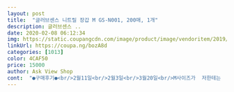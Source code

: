 ```yaml
---
layout: post 
title:  "글러브센스 니트릴 장갑 M GS-N001, 200매, 1개" 
description: 글러브센스 ..
date: 2020-02-08 06:12:34 
img: https://static.coupangcdn.com/image/product/image/vendoritem/2019/08/09/4412332478/c8451119-c73c-455e-abbc-eae8dde5cb31.jpg 
linkUrl: https://coupa.ng/bozA8d 
categories: [1013] 
color: 4CAF50 
price: 15000 
author: Ask View Shop 
cont:  "●구매후기●<br/>2월11일<br/>2월3일<br/>3월20일<br/>M사이즈가  저한테는  사용 하다   벗고 다시 착용할때 착용이 잘되서좋긴하네요<br/>M사이즈이지만  설겆이나   물사용하는  용도로는  S사이즈가 저한테 맞네요<br/>ㅋㅋ혼자서 파랑이 착용하고 다녀 민망도하지만 알게 뭐예요 내몸은 내가 지켜야지ㅎ   한번은 식구들 다 착용시켜놨더니 어느세 돌아다니다 보면 빼고 없어요ㅋㅋ 푸하하하  다같이 철저하게 관리해야되는데ㅜ<br/>가성비 굿~!<br/>겉은 살짝 버석한 고무느낌이랄까<br/>그냥 샀는데 괜춘한거 산듯ㅋㅋㅋㅋ<br/>그리고 물기나 약간 찐뜩한 느낌일때<br/>근데 설겆이는 물이 많이 들어오네요<br/>근데 엄청나게 괜춘하구만요.<br/><br/>남자인데, 손이 좀 작은 편이라 S사이즈 고민하다가 M을 선택했는데<br/>다들 써봐서 아시겠지만<br/>다른데 사용은 그냥 편하게 사용할 수 있는<br/>다음엔 S사이즈구매 하려구요^^<br/>딱 알맞습니다.<br/><br/>라텍스  저는 S사이즈로 사용할때 전혀 물들어오는일없거든요  사이즈가 좀 손에 비해 작지만 사용하는데 불편감없이 스판력좋아서 편하거든요  단  벗고 다시 재사용은  힘들어요<br/>라텍스는 사이즈별로 3박스나 있는데<br/>라텍스보다는 더 얇은 편이지만 튼튼함이 느껴져요<br/>뮈가 다른가싶어서요<br/>밖에 나갈때 지퍼팩에 여러장 차에다놓고  나갈때등등 수시로 사용하고 바로 버리고 부담없이 아주 좋습니다<br/>반듯하게 배송되어져왔어요<br/>비닐 장갑은 손 들어가는 입구가 넓어서 물도 잘들어오고<br/>비닐장갑보단 잘 들어가서 좋았음!!!!!<br/>비닐장갑을 껴서 쓰다가 그냥 산거임ㅋㅋㅋㅋㅋㅋ<br/>사용 후 후기올릴께요<br/>사이즈는  여자손가락 기준으로<br/>사이즈에 장단점이 밌으니  본인이 가장 많이 쓰이는곳에 사이즈 맞추어 구매하시면 좋을거같네요<br/>색도 이쁘공ㅎ<br/>설겆이 용도로 많이 사용하실거같으면  조금 작더라도 타이트하게 작은사이즈가 좋아요<br/>설겆이 용도로 많이 사용하실거면 타이트하게 모자란듯 사용하시기 추천하구요<br/>설겆이 하면서 생각해보니  어차피 물들어가면 재활용않되네요ㅎ<br/>세차용으로 구매했습니다.<br/><br/>속과 겉의 질감이   달라요<br/>속은 부드럽게 맨질맨질<br/>손가락은 보통이고 손가락이 긴편인데<br/>손가락이 잘 안들가고 그러는데<br/>손가락쪽에 미끄럼방지도 나름 괜춘함!!!<br/>손목 위까지올라와서  김치담글때 고추가루로 무침할때  묻지않을 정도의 길이  인거같으나 금방 내려와있어요^^<br/>습기도 너무차고  별루네요<br/>약 1시간 착용해보니 땀이 맺히는게 아니고 조금씩 사라지네요~신기함.<br/><br/>여자 손이  작든 크든  무조건 S사이즈가 좋을듯해요<br/>여자는 m사이즈가 여유있게 편하게.<br/>.<br/>  클수도있구... <br/><br/>요것은 물은 일부로 넣지 않고선 잘 안 들어오고<br/>요리할때 써봤는데 나름 괜춘!!!!!<br/>요즘같은때  헤프게 막 써요<br/>일단 장갑끼고 스마트폰이 되어 아주 편리해요  러텍스도 스마트폰되지만.<br/>.<br/><br/>작은손도 아닌데 물이 엄청 들어가는거보니 큰거네요<br/>작은편아니고 너무 큰편도 아닌 보통보다 조금더 두터우면서 긴손가락이예요 남자보통손까지 맞는사이즈네요<br/>잠시 사용한 후에는 재사용도 가능합니다.<br/><br/>재구매 의사 100%입니다.<br/><br/>중짜리 딱 맞음.<br/><br/>지금은 여기까지.<br/>.<br/><br/>찬물로 설겆이 해도 손시렵지않고  고무장갑보다 닿는 느낌이 가벼워 좋습니다<br/>청소할때도 썼는데 느낌 진짜 좋음.<br/><br/>추천할께요   사이즈만 잘 선택하세요^^<br/>평소 손에 땀이 많아서 사용하기 어려울것 같았는데,<br/>호기심구매<br/>화학품냄새 없구요<br/>" 
---
```

